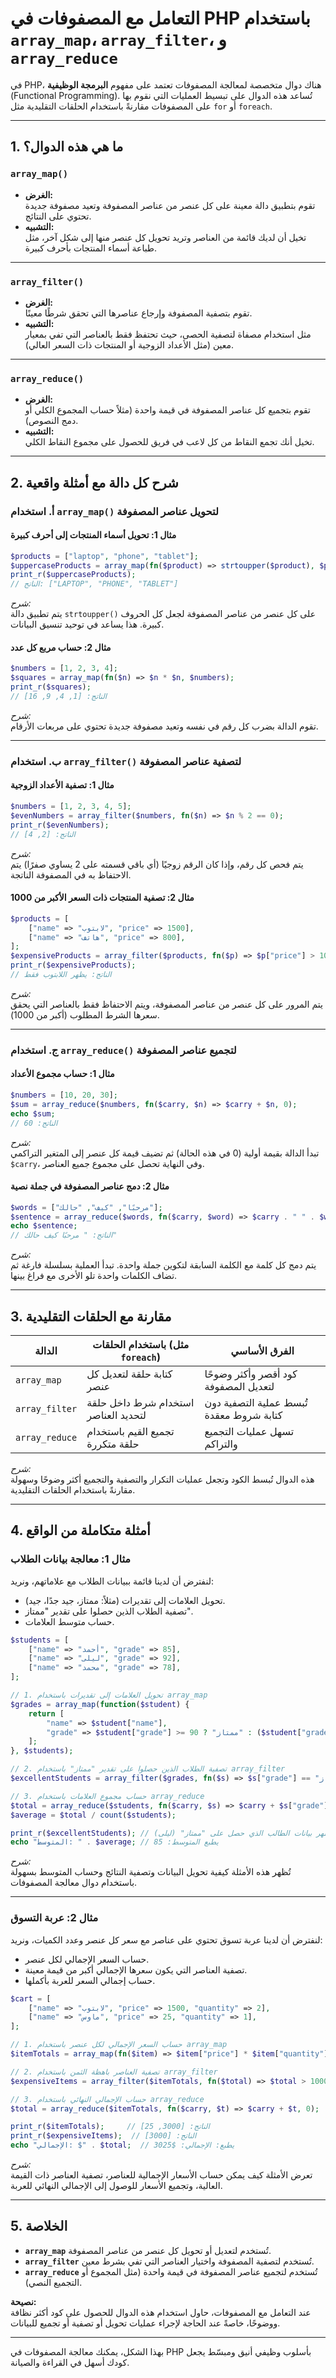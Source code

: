 # التعامل مع المصفوفات في PHP باستخدام `array_map`، `array_filter`، و `array_reduce`

في PHP، هناك دوال متخصصة لمعالجة المصفوفات تعتمد على مفهوم **البرمجة الوظيفية** (Functional Programming). تُساعد هذه الدوال على تبسيط العمليات التي نقوم بها على المصفوفات مقارنةً باستخدام الحلقات التقليدية مثل `for` أو `foreach`.

---

## 1. ما هي هذه الدوال؟

### **`array_map()`**
- **الغرض:**  
  تقوم بتطبيق دالة معينة على كل عنصر من عناصر المصفوفة وتعيد مصفوفة جديدة تحتوي على النتائج.
- **التشبيه:**  
  تخيل أن لديك قائمة من العناصر وتريد تحويل كل عنصر منها إلى شكل آخر، مثل طباعة أسماء المنتجات بأحرف كبيرة.
  
---

### **`array_filter()`**
- **الغرض:**  
  تقوم بتصفية المصفوفة وإرجاع عناصرها التي تحقق شرطًا معينًا.
- **التشبيه:**  
  مثل استخدام مصفاة لتصفية الحصى، حيث تحتفظ فقط بالعناصر التي تفي بمعيار معين (مثل الأعداد الزوجية أو المنتجات ذات السعر العالي).

---

### **`array_reduce()`**
- **الغرض:**  
  تقوم بتجميع كل عناصر المصفوفة في قيمة واحدة (مثلاً حساب المجموع الكلي أو دمج النصوص).
- **التشبيه:**  
  تخيل أنك تجمع النقاط من كل لاعب في فريق للحصول على مجموع النقاط الكلي.

---

## 2. شرح كل دالة مع أمثلة واقعية

### أ. استخدام `array_map()` لتحويل عناصر المصفوفة

#### مثال 1: تحويل أسماء المنتجات إلى أحرف كبيرة
```php
$products = ["laptop", "phone", "tablet"];
$uppercaseProducts = array_map(fn($product) => strtoupper($product), $products);
print_r($uppercaseProducts); 
// الناتج: ["LAPTOP", "PHONE", "TABLET"]
```
*شرح:*  
يتم تطبيق دالة `strtoupper()` على كل عنصر من عناصر المصفوفة لجعل كل الحروف كبيرة. هذا يساعد في توحيد تنسيق البيانات.

#### مثال 2: حساب مربع كل عدد
```php
$numbers = [1, 2, 3, 4];
$squares = array_map(fn($n) => $n * $n, $numbers);
print_r($squares); 
// الناتج: [1, 4, 9, 16]
```
*شرح:*  
تقوم الدالة بضرب كل رقم في نفسه وتعيد مصفوفة جديدة تحتوي على مربعات الأرقام.

---

### ب. استخدام `array_filter()` لتصفية عناصر المصفوفة

#### مثال 1: تصفية الأعداد الزوجية
```php
$numbers = [1, 2, 3, 4, 5];
$evenNumbers = array_filter($numbers, fn($n) => $n % 2 == 0);
print_r($evenNumbers); 
// الناتج: [2, 4]
```
*شرح:*  
يتم فحص كل رقم، وإذا كان الرقم زوجيًا (أي باقي قسمته على 2 يساوي صفرًا) يتم الاحتفاظ به في المصفوفة الناتجة.

#### مثال 2: تصفية المنتجات ذات السعر الأكبر من 1000
```php
$products = [
    ["name" => "لابتوب", "price" => 1500],
    ["name" => "هاتف", "price" => 800],
];
$expensiveProducts = array_filter($products, fn($p) => $p["price"] > 1000);
print_r($expensiveProducts); 
// الناتج: يظهر اللابتوب فقط
```
*شرح:*  
يتم المرور على كل عنصر من عناصر المصفوفة، ويتم الاحتفاظ فقط بالعناصر التي يحقق سعرها الشرط المطلوب (أكبر من 1000).

---

### ج. استخدام `array_reduce()` لتجميع عناصر المصفوفة

#### مثال 1: حساب مجموع الأعداد
```php
$numbers = [10, 20, 30];
$sum = array_reduce($numbers, fn($carry, $n) => $carry + $n, 0);
echo $sum; 
// الناتج: 60
```
*شرح:*  
تبدأ الدالة بقيمة أولية (0 في هذه الحالة) ثم تضيف قيمة كل عنصر إلى المتغير التراكمي `$carry`، وفي النهاية تحصل على مجموع جميع العناصر.

#### مثال 2: دمج عناصر المصفوفة في جملة نصية
```php
$words = ["مرحبًا", "كيف", "حالك"];
$sentence = array_reduce($words, fn($carry, $word) => $carry . " " . $word, "");
echo $sentence; 
// الناتج: " مرحبًا كيف حالك"
```
*شرح:*  
يتم دمج كل كلمة مع الكلمة السابقة لتكوين جملة واحدة. تبدأ العملية بسلسلة فارغة ثم تضاف الكلمات واحدة تلو الأخرى مع فراغ بينها.

---

## 3. مقارنة مع الحلقات التقليدية

| الدالة            | باستخدام الحلقات (مثل `foreach`)    | الفرق الأساسي                           |
|-------------------|-------------------------------------|-----------------------------------------|
| `array_map`       | كتابة حلقة لتعديل كل عنصر           | كود أقصر وأكثر وضوحًا لتعديل المصفوفة    |
| `array_filter`    | استخدام شرط داخل حلقة لتحديد العناصر | تُبسط عملية التصفية دون كتابة شروط معقدة |
| `array_reduce`    | تجميع القيم باستخدام حلقة متكررة     | تسهل عمليات التجميع والتراكم             |

*شرح:*  
هذه الدوال تُبسط الكود وتجعل عمليات التكرار والتصفية والتجميع أكثر وضوحًا وسهولة مقارنةً باستخدام الحلقات التقليدية.

---

## 4. أمثلة متكاملة من الواقع

### مثال 1: معالجة بيانات الطلاب
لنفترض أن لدينا قائمة ببيانات الطلاب مع علاماتهم، ونريد:
- تحويل العلامات إلى تقديرات (مثلاً: ممتاز، جيد جدًا، جيد).
- تصفية الطلاب الذين حصلوا على تقدير "ممتاز".
- حساب متوسط العلامات.

```php
$students = [
    ["name" => "أحمد", "grade" => 85],
    ["name" => "ليلى", "grade" => 92],
    ["name" => "محمد", "grade" => 78],
];

// 1. تحويل العلامات إلى تقديرات باستخدام array_map
$grades = array_map(function($student) {
    return [
        "name" => $student["name"],
        "grade" => $student["grade"] >= 90 ? "ممتاز" : ($student["grade"] >= 80 ? "جيد جدًا" : "جيد")
    ];
}, $students);

// 2. تصفية الطلاب الذين حصلوا على تقدير "ممتاز" باستخدام array_filter
$excellentStudents = array_filter($grades, fn($s) => $s["grade"] == "ممتاز");

// 3. حساب مجموع العلامات باستخدام array_reduce
$total = array_reduce($students, fn($carry, $s) => $carry + $s["grade"], 0);
$average = $total / count($students);

print_r($excellentStudents); // ستظهر بيانات الطالب الذي حصل على "ممتاز" (ليلى)
echo "المتوسط: " . $average; // يطبع المتوسط: 85
```
*شرح:*  
تُظهر هذه الأمثلة كيفية تحويل البيانات وتصفية النتائج وحساب المتوسط بسهولة باستخدام دوال معالجة المصفوفات.

---

### مثال 2: عربة التسوق
لنفترض أن لدينا عربة تسوق تحتوي على عناصر مع سعر كل عنصر وعدد الكميات، ونريد:
- حساب السعر الإجمالي لكل عنصر.
- تصفية العناصر التي يكون سعرها الإجمالي أكبر من قيمة معينة.
- حساب إجمالي السعر للعربة بأكملها.

```php
$cart = [
    ["name" => "لابتوب", "price" => 1500, "quantity" => 2],
    ["name" => "ماوس", "price" => 25, "quantity" => 1],
];

// 1. حساب السعر الإجمالي لكل عنصر باستخدام array_map
$itemTotals = array_map(fn($item) => $item["price"] * $item["quantity"], $cart);

// 2. تصفية العناصر باهظة الثمن باستخدام array_filter
$expensiveItems = array_filter($itemTotals, fn($total) => $total > 1000);

// 3. حساب الإجمالي النهائي باستخدام array_reduce
$total = array_reduce($itemTotals, fn($carry, $t) => $carry + $t, 0);

print_r($itemTotals);     // الناتج: [3000, 25]
print_r($expensiveItems);  // الناتج: [3000]
echo "الإجمالي: $" . $total;  // يطبع: الإجمالي: $3025
```
*شرح:*  
تعرض الأمثلة كيف يمكن حساب الأسعار الإجمالية للعناصر، تصفية العناصر ذات القيمة العالية، وتجميع الأسعار للوصول إلى الإجمالي النهائي للعربة.

---

## 5. الخلاصة

- **`array_map`** تُستخدم لتعديل أو تحويل كل عنصر من عناصر المصفوفة.
- **`array_filter`** تُستخدم لتصفية المصفوفة واختيار العناصر التي تفي بشرط معين.
- **`array_reduce`** تُستخدم لتجميع عناصر المصفوفة في قيمة واحدة (مثل المجموع أو التجميع النصي).

**نصيحة:**  
عند التعامل مع المصفوفات، حاول استخدام هذه الدوال للحصول على كود أكثر نظافة ووضوحًا، خاصةً عند الحاجة لإجراء عمليات تحويل أو تصفية أو تجميع للبيانات.

---

بهذا الشكل، يمكنك معالجة المصفوفات في PHP بأسلوب وظيفي أنيق ومبسّط يجعل كودك أسهل في القراءة والصيانة.
